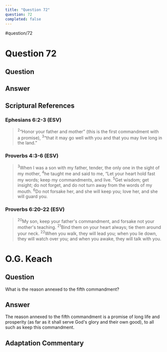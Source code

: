 ```yaml
---
title: "Question 72"
question: 72
completed: false
---
```

#question/72
# Question 72

## Question


## Answer


## Scriptural References
### Ephesians 6:2-3 (ESV)
> <sup>2</sup>“Honor your father and mother” (this is the first commandment with a promise),
> <sup>3</sup>“that it may go well with you and that you may live long in the land.”

### Proverbs 4:3-6 (ESV)
> <sup>3</sup>When I was a son with my father, tender, the only one in the sight of my mother,
> <sup>4</sup>he taught me and said to me, “Let your heart hold fast my words; keep my commandments, and live.
> <sup>5</sup>Get wisdom; get insight; do not forget, and do not turn away from the words of my mouth.
> <sup>6</sup>Do not forsake her, and she will keep you; love her, and she will guard you.

### Proverbs 6:20-22 (ESV)
> <sup>20</sup>My son, keep your father's commandment, and forsake not your mother's teaching.
> <sup>21</sup>Bind them on your heart always; tie them around your neck.
> <sup>22</sup>When you walk, they will lead you; when you lie down, they will watch over you; and when you awake, they will talk with you.

# O.G. Keach
## Question
What is the reason annexed to the fifth commandment?

## Answer
The reason annexed to the fifth commandment is a promise of long life and prosperity (as far as it shall serve God's glory and their own good), to all such as keep this commandment.

## Adaptation Commentary
